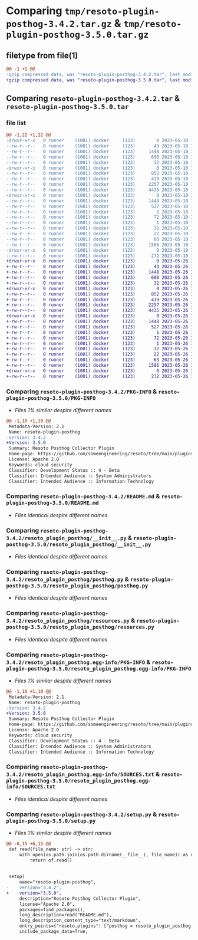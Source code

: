# Comparing `tmp/resoto-plugin-posthog-3.4.2.tar.gz` & `tmp/resoto-plugin-posthog-3.5.0.tar.gz`

## filetype from file(1)

```diff
@@ -1 +1 @@
-gzip compressed data, was "resoto-plugin-posthog-3.4.2.tar", last modified: Wed May 10 12:21:14 2023, max compression
+gzip compressed data, was "resoto-plugin-posthog-3.5.0.tar", last modified: Fri May 26 18:26:51 2023, max compression
```

## Comparing `resoto-plugin-posthog-3.4.2.tar` & `resoto-plugin-posthog-3.5.0.tar`

### file list

```diff
@@ -1,22 +1,22 @@
-drwxr-xr-x   0 runner    (1001) docker     (123)        0 2023-05-10 12:21:14.157649 resoto-plugin-posthog-3.4.2/
--rw-r--r--   0 runner    (1001) docker     (123)       43 2023-05-10 12:19:33.000000 resoto-plugin-posthog-3.4.2/MANIFEST.in
--rw-r--r--   0 runner    (1001) docker     (123)     1448 2023-05-10 12:21:14.157649 resoto-plugin-posthog-3.4.2/PKG-INFO
--rw-r--r--   0 runner    (1001) docker     (123)      690 2023-05-10 12:19:33.000000 resoto-plugin-posthog-3.4.2/README.md
--rw-r--r--   0 runner    (1001) docker     (123)       32 2023-05-10 12:19:33.000000 resoto-plugin-posthog-3.4.2/requirements.txt
-drwxr-xr-x   0 runner    (1001) docker     (123)        0 2023-05-10 12:21:14.157649 resoto-plugin-posthog-3.4.2/resoto_plugin_posthog/
--rw-r--r--   0 runner    (1001) docker     (123)      852 2023-05-10 12:19:33.000000 resoto-plugin-posthog-3.4.2/resoto_plugin_posthog/__init__.py
--rw-r--r--   0 runner    (1001) docker     (123)      439 2023-05-10 12:19:33.000000 resoto-plugin-posthog-3.4.2/resoto_plugin_posthog/config.py
--rw-r--r--   0 runner    (1001) docker     (123)     2257 2023-05-10 12:19:33.000000 resoto-plugin-posthog-3.4.2/resoto_plugin_posthog/posthog.py
--rw-r--r--   0 runner    (1001) docker     (123)     4435 2023-05-10 12:19:33.000000 resoto-plugin-posthog-3.4.2/resoto_plugin_posthog/resources.py
-drwxr-xr-x   0 runner    (1001) docker     (123)        0 2023-05-10 12:21:14.157649 resoto-plugin-posthog-3.4.2/resoto_plugin_posthog.egg-info/
--rw-r--r--   0 runner    (1001) docker     (123)     1448 2023-05-10 12:21:14.000000 resoto-plugin-posthog-3.4.2/resoto_plugin_posthog.egg-info/PKG-INFO
--rw-r--r--   0 runner    (1001) docker     (123)      527 2023-05-10 12:21:14.000000 resoto-plugin-posthog-3.4.2/resoto_plugin_posthog.egg-info/SOURCES.txt
--rw-r--r--   0 runner    (1001) docker     (123)        1 2023-05-10 12:21:14.000000 resoto-plugin-posthog-3.4.2/resoto_plugin_posthog.egg-info/dependency_links.txt
--rw-r--r--   0 runner    (1001) docker     (123)       72 2023-05-10 12:21:14.000000 resoto-plugin-posthog-3.4.2/resoto_plugin_posthog.egg-info/entry_points.txt
--rw-r--r--   0 runner    (1001) docker     (123)        1 2023-05-10 12:21:14.000000 resoto-plugin-posthog-3.4.2/resoto_plugin_posthog.egg-info/not-zip-safe
--rw-r--r--   0 runner    (1001) docker     (123)       32 2023-05-10 12:21:14.000000 resoto-plugin-posthog-3.4.2/resoto_plugin_posthog.egg-info/requires.txt
--rw-r--r--   0 runner    (1001) docker     (123)       22 2023-05-10 12:21:14.000000 resoto-plugin-posthog-3.4.2/resoto_plugin_posthog.egg-info/top_level.txt
--rw-r--r--   0 runner    (1001) docker     (123)       63 2023-05-10 12:21:14.157649 resoto-plugin-posthog-3.4.2/setup.cfg
--rw-r--r--   0 runner    (1001) docker     (123)     1586 2023-05-10 12:19:33.000000 resoto-plugin-posthog-3.4.2/setup.py
-drwxr-xr-x   0 runner    (1001) docker     (123)        0 2023-05-10 12:21:14.157649 resoto-plugin-posthog-3.4.2/test/
--rw-r--r--   0 runner    (1001) docker     (123)      272 2023-05-10 12:19:33.000000 resoto-plugin-posthog-3.4.2/test/test_config.py
+drwxr-xr-x   0 runner    (1001) docker     (123)        0 2023-05-26 18:26:51.730023 resoto-plugin-posthog-3.5.0/
+-rw-r--r--   0 runner    (1001) docker     (123)       43 2023-05-26 18:24:52.000000 resoto-plugin-posthog-3.5.0/MANIFEST.in
+-rw-r--r--   0 runner    (1001) docker     (123)     1448 2023-05-26 18:26:51.730023 resoto-plugin-posthog-3.5.0/PKG-INFO
+-rw-r--r--   0 runner    (1001) docker     (123)      690 2023-05-26 18:24:52.000000 resoto-plugin-posthog-3.5.0/README.md
+-rw-r--r--   0 runner    (1001) docker     (123)       32 2023-05-26 18:24:52.000000 resoto-plugin-posthog-3.5.0/requirements.txt
+drwxr-xr-x   0 runner    (1001) docker     (123)        0 2023-05-26 18:26:51.730023 resoto-plugin-posthog-3.5.0/resoto_plugin_posthog/
+-rw-r--r--   0 runner    (1001) docker     (123)      852 2023-05-26 18:24:52.000000 resoto-plugin-posthog-3.5.0/resoto_plugin_posthog/__init__.py
+-rw-r--r--   0 runner    (1001) docker     (123)      439 2023-05-26 18:24:52.000000 resoto-plugin-posthog-3.5.0/resoto_plugin_posthog/config.py
+-rw-r--r--   0 runner    (1001) docker     (123)     2257 2023-05-26 18:24:52.000000 resoto-plugin-posthog-3.5.0/resoto_plugin_posthog/posthog.py
+-rw-r--r--   0 runner    (1001) docker     (123)     4435 2023-05-26 18:24:52.000000 resoto-plugin-posthog-3.5.0/resoto_plugin_posthog/resources.py
+drwxr-xr-x   0 runner    (1001) docker     (123)        0 2023-05-26 18:26:51.730023 resoto-plugin-posthog-3.5.0/resoto_plugin_posthog.egg-info/
+-rw-r--r--   0 runner    (1001) docker     (123)     1448 2023-05-26 18:26:51.000000 resoto-plugin-posthog-3.5.0/resoto_plugin_posthog.egg-info/PKG-INFO
+-rw-r--r--   0 runner    (1001) docker     (123)      527 2023-05-26 18:26:51.000000 resoto-plugin-posthog-3.5.0/resoto_plugin_posthog.egg-info/SOURCES.txt
+-rw-r--r--   0 runner    (1001) docker     (123)        1 2023-05-26 18:26:51.000000 resoto-plugin-posthog-3.5.0/resoto_plugin_posthog.egg-info/dependency_links.txt
+-rw-r--r--   0 runner    (1001) docker     (123)       72 2023-05-26 18:26:51.000000 resoto-plugin-posthog-3.5.0/resoto_plugin_posthog.egg-info/entry_points.txt
+-rw-r--r--   0 runner    (1001) docker     (123)        1 2023-05-26 18:26:51.000000 resoto-plugin-posthog-3.5.0/resoto_plugin_posthog.egg-info/not-zip-safe
+-rw-r--r--   0 runner    (1001) docker     (123)       32 2023-05-26 18:26:51.000000 resoto-plugin-posthog-3.5.0/resoto_plugin_posthog.egg-info/requires.txt
+-rw-r--r--   0 runner    (1001) docker     (123)       22 2023-05-26 18:26:51.000000 resoto-plugin-posthog-3.5.0/resoto_plugin_posthog.egg-info/top_level.txt
+-rw-r--r--   0 runner    (1001) docker     (123)       63 2023-05-26 18:26:51.730023 resoto-plugin-posthog-3.5.0/setup.cfg
+-rw-r--r--   0 runner    (1001) docker     (123)     1586 2023-05-26 18:24:52.000000 resoto-plugin-posthog-3.5.0/setup.py
+drwxr-xr-x   0 runner    (1001) docker     (123)        0 2023-05-26 18:26:51.730023 resoto-plugin-posthog-3.5.0/test/
+-rw-r--r--   0 runner    (1001) docker     (123)      272 2023-05-26 18:24:52.000000 resoto-plugin-posthog-3.5.0/test/test_config.py
```

### Comparing `resoto-plugin-posthog-3.4.2/PKG-INFO` & `resoto-plugin-posthog-3.5.0/PKG-INFO`

 * *Files 1% similar despite different names*

```diff
@@ -1,10 +1,10 @@
 Metadata-Version: 2.1
 Name: resoto-plugin-posthog
-Version: 3.4.2
+Version: 3.5.0
 Summary: Resoto Posthog Collector Plugin
 Home-page: https://github.com/someengineering/resoto/tree/main/plugins/posthog
 License: Apache 2.0
 Keywords: cloud security
 Classifier: Development Status :: 4 - Beta
 Classifier: Intended Audience :: System Administrators
 Classifier: Intended Audience :: Information Technology
```

### Comparing `resoto-plugin-posthog-3.4.2/README.md` & `resoto-plugin-posthog-3.5.0/README.md`

 * *Files identical despite different names*

### Comparing `resoto-plugin-posthog-3.4.2/resoto_plugin_posthog/__init__.py` & `resoto-plugin-posthog-3.5.0/resoto_plugin_posthog/__init__.py`

 * *Files identical despite different names*

### Comparing `resoto-plugin-posthog-3.4.2/resoto_plugin_posthog/posthog.py` & `resoto-plugin-posthog-3.5.0/resoto_plugin_posthog/posthog.py`

 * *Files identical despite different names*

### Comparing `resoto-plugin-posthog-3.4.2/resoto_plugin_posthog/resources.py` & `resoto-plugin-posthog-3.5.0/resoto_plugin_posthog/resources.py`

 * *Files identical despite different names*

### Comparing `resoto-plugin-posthog-3.4.2/resoto_plugin_posthog.egg-info/PKG-INFO` & `resoto-plugin-posthog-3.5.0/resoto_plugin_posthog.egg-info/PKG-INFO`

 * *Files 1% similar despite different names*

```diff
@@ -1,10 +1,10 @@
 Metadata-Version: 2.1
 Name: resoto-plugin-posthog
-Version: 3.4.2
+Version: 3.5.0
 Summary: Resoto Posthog Collector Plugin
 Home-page: https://github.com/someengineering/resoto/tree/main/plugins/posthog
 License: Apache 2.0
 Keywords: cloud security
 Classifier: Development Status :: 4 - Beta
 Classifier: Intended Audience :: System Administrators
 Classifier: Intended Audience :: Information Technology
```

### Comparing `resoto-plugin-posthog-3.4.2/resoto_plugin_posthog.egg-info/SOURCES.txt` & `resoto-plugin-posthog-3.5.0/resoto_plugin_posthog.egg-info/SOURCES.txt`

 * *Files identical despite different names*

### Comparing `resoto-plugin-posthog-3.4.2/setup.py` & `resoto-plugin-posthog-3.5.0/setup.py`

 * *Files 1% similar despite different names*

```diff
@@ -6,15 +6,15 @@
 def read(file_name: str) -> str:
     with open(os.path.join(os.path.dirname(__file__), file_name)) as of:
         return of.read()
 
 
 setup(
     name="resoto-plugin-posthog",
-    version="3.4.2",
+    version="3.5.0",
     description="Resoto Posthog Collector Plugin",
     license="Apache 2.0",
     packages=find_packages(),
     long_description=read("README.md"),
     long_description_content_type="text/markdown",
     entry_points={"resoto.plugins": ["posthog = resoto_plugin_posthog:PosthogCollectorPlugin"]},
     include_package_data=True,
```


